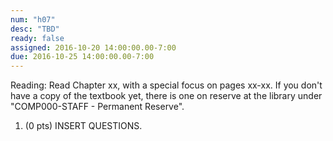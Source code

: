 ```yaml
---
num: "h07"
desc: "TBD"
ready: false
assigned: 2016-10-20 14:00:00.00-7:00
due: 2016-10-25 14:00:00.00-7:00
---
```

Reading: Read Chapter xx, with a special focus on pages xx-xx.    If you don't have a copy of the textbook yet, there is one on reserve at the library under "COMP000-STAFF - Permanent Reserve".

1.	(0 pts) INSERT QUESTIONS.
	<div style="margin-bottom:4em"></div>
